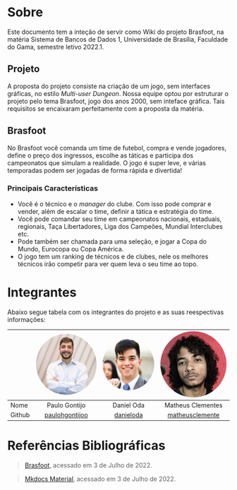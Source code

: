# Sobre
Este documento tem a inteção de servir como Wiki do projeto Brasfoot, na
matéria Sistema de Bancos de Dados 1, Universidade de Brasília, Faculdade
do Gama, semestre letivo 2022.1.

## Projeto
A proposta do projeto consiste na criação de um jogo, sem interfaces gráficas,
no estilo *Multi-user Dungeon*. Nossa equipe optou por estruturar o projeto pelo
tema Brasfoot, jogo dos anos 2000, sem inteface gráfica. Tais requisitos se
encaixaram perfeitamente com a proposta da matéria.

## Brasfoot
No Brasfoot você comanda um time de futebol, compra e vende jogadores,
define o preço dos ingressos, escolhe as táticas e participa dos campeonatos
que simulam a realidade. O jogo é super leve, e várias temporadas podem
ser jogadas de forma rápida e divertida!

### Principais Características
* Você é o técnico e o *manager* do clube. Com isso pode comprar e vender, além de escalar o time, definir a tática e estratégia do time.
* Você pode comandar seu time em campeonatos nacionais, estaduais, regionais, Taça Libertadores, Liga dos Campeões, Mundial Interclubes etc.
* Pode também ser chamada para uma seleção, e jogar a Copa do Mundo, Eurocopa ou Copa América.
* O jogo tem um ranking de técnicos e de clubes, nele os melhores técnicos irão competir para ver quem leva o seu time ao topo.

# Integrantes
Abaixo segue tabela com os integrantes do projeto e as suas reespectivas informações:

|        | <img src="images/paulo.jpeg" alt="drawing" style="border-radius: 50%" width="200"/> | <img src="images/daniel.jpg" alt="drawing" style="border-radius: 50%" width="200"/> | <img src="images/matheus.jpeg" alt="drawing" style="border-radius: 50%" width="200"/> |
|--------|:-----------------------------------------------------------------------------------:|:-----------------------------------------------------------------------------------:|:-------------------------------------------------------------------------------------:|
| Nome   |                                    Paulo Gontijo                                    |                                     Daniel Oda                                      |                                   Matheus Clementes                                   |
| Github |                 [paulohgontijoo](https://github.com/paulohgontijoo)                 |                      [danieloda](https://github.com/danieloda)                      |                 [matheusclemente](https://github.com/matheusclemente)                 |

# Referências Bibliográficas
> [Brasfoot](http://www.brasfoot.com/), acessado em 3 de Julho de 2022.

> [Mkdocs Material](https://squidfunk.github.io/mkdocs-material/), acessado em 3 de Julho de 2022.